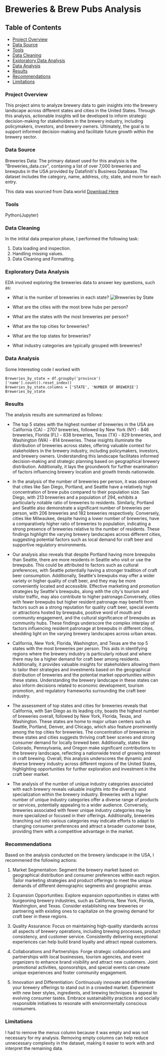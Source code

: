 # Breweries & Brew Pubs Analysis

## Table of Contents

- [Project Overview ](#project-overview)
- [Data Source](#data-source)
- [Tools](#tools)
- [Data Cleaning](#data-cleaning)
- [Exploratory Data Analysis](#exploratory-data-analysis)
- [Data Analysis](#data-analysis)
- [Results](#results)
- [Recommendations](#recommendations)
- [Limitations](#limitations)

### Project Overview 

This project aims to analyze brewery data to gain insights into the brewery landscape across different states and cities in the United States. Through this analysis, actionable insights will be developed to inform strategic decision-making for stakeholders in the brewery industry, including policymakers, investors, and brewery owners. Ultimately, the goal is to support informed decision-making and facilitate future growth within the brewery sector.

### Data Source 

Breweries Data: The primary dataset used for this analysis is the "Breweries_data.csv", contaning a list of over 7,000 breweries and brewpubs in the USA provided by Datafiniti's Business Database. The dataset includes the category, name, address, city, state, and more for each entry.

This data was sourced from Data.world [Download Here](https://data.world/datafiniti/breweries-brew-pubs-in-the-usa)

### Tools

Python(Jupyter)

### Data Cleaning

In the intital data preparion phase, I performed the following task:
1. Data loading and inspection.
2. Handling missing values.
3. Data Cleaning and Formatting.

### Exploratory Data Analysis

EDA involved exploring the breweries data to answer key questions, such as:

- What is the number of breweries in each state?
![Breweries by State](https://github.com/Xtomiwa/Breweries-Pubs-Data/assets/112486285/22c55809-f1d4-43a9-a52d-88ff2fa67ddd)


- What are the cities with the most brew hubs per person?
- What are the states with the most breweries per person?
- What are the top cities for breweries?
- What are the top states for breweries?
- What industry categories are typically grouped with breweries?

### Data Analysis 

Some Interesting code I worked with

``` Jupyter(Python)
Breweries_by_state = df.groupby('province')['name'].count().reset_index()
Breweries_by_state.columns = ['STATE', 'NUMBER OF BREWERIE']
Breweries_by_state
```

### Results

The analysis results are summarized as follows: 
- The top 5 states with the highest number of breweries in the USA are California (CA) - 2707 breweries, followed by New York (NY) - 846 breweries, Florida (FL) - 838 breweries, Texas (TX) - 829 breweries, and Washington (WA) - 814 breweries. These insights illuminate the distribution of breweries across states, offering valuable context for stakeholders in the brewery industry, including policymakers, investors, and brewery owners. Understanding this landscape facilitates informed decision-making and strategic planning based on geographical brewery distribution. Additionally, it lays the groundwork for further examination of factors influencing brewery location and growth trends nationwide.

- In the analysis of the number of breweries per person, it was observed that cities like San Diego, Portland, and Seattle have a relatively high concentration of brew pubs compared to their population size. San Diego, with 213 breweries and a population of 294, exhibits a particularly notable ratio of breweries to residents. Similarly, Portland and Seattle also demonstrate a significant number of breweries per person, with 206 breweries and 182 breweries respectively. Conversely, cities like Milwaukee, despite having a lower number of breweries, have a comparatively higher ratio of breweries to population, indicating a strong presence of breweries relative to the number of residents. These findings highlight the varying brewery landscapes across different cities, suggesting potential factors such as local demand for craft beer and supportive regulatory environments.

- Our analysis also reveals that despite Portland having more brewpubs than Seattle, there are more residents in Seattle who visit or use the brewpubs. This could be attributed to factors such as cultural preferences, with Seattle potentially having a stronger tradition of craft beer consumption. Additionally, Seattle's brewpubs may offer a wider variety or higher quality of craft beer, and they may be more conveniently located and accessible. Effective marketing and promotion strategies by Seattle's brewpubs, along with the city's tourism and visitor traffic, may also contribute to higher patronage.Conversely, cities with fewer brewpubs but higher resident patronage may benefit from factors such as a strong reputation for quality craft beer, special events or attractions hosted by brewpubs, positive word of mouth and community engagement, and the cultural significance of brewpubs as community hubs. These findings underscore the complex interplay of factors influencing resident patronage at brewpubs in different cities, shedding light on the varying brewery landscapes across urban areas.

- California, New York, Florida, Washington, and Texas are the top 5 states with the most breweries per person. This aids in identifying regions where the brewery industry is particularly robust and where there may be a higher demand for craft beer among residents. Additionally, it provides valuable insights for stakeholders allowing them to tailor their strategies and investments based on the geographical distribution of breweries and the potential market opportunities within these states. Understanding the brewery landscape in these states can also inform decisions related to economic development, tourism promotion, and regulatory frameworks surrounding the craft beer industry.

- The assessment of top states and cities for breweries reveals that California, with San Diego as its leading city, boasts the highest number of breweries overall, followed by New York, Florida, Texas, and Washington. These states are home to major urban centers such as Seattle, Portland, Denver, and Chicago, which also feature prominently among the top cities for breweries. The concentration of breweries in these states and cities suggests thriving craft beer scenes and strong consumer demand for locally brewed beer. Additionally, states like Colorado, Pennsylvania, and Oregon make significant contributions to the brewery landscape, reflecting a nationwide trend of growing interest in craft brewing. Overall, this analysis underscores the dynamic and diverse brewery industry across different regions of the United States, highlighting opportunities for further exploration and investment in the craft beer market.

- The analysis of the number of unique industry categories associated with each brewery reveals valuable insights into the diversity and specialization within the brewery industry. Breweries with a higher number of unique industry categories offer a diverse range of products or services, potentially appealing to a wider audience. Conversely, breweries associated with fewer unique industry categories may be more specialized or focused in their offerings. Additionally, breweries branching out into various categories may indicate efforts to adapt to changing consumer preferences and attract a broader customer base, providing them with a competitive advantage in the market.

### Recommendations
Based on the analysis conducted on the brewery landscape in the USA, I recommened the following actions:

1. Market Segmentation: Segment the brewery market based on geographical distribution and consumer preferences within each region. Tailor marketing strategies and product offerings to meet the unique demands of different demographic segments and geographic areas.

2. Expansion Opportunities: Explore expansion opportunities in states with burgeoning brewery industries, such as California, New York, Florida, Washington, and Texas. Consider establishing new breweries or partnering with existing ones to capitalize on the growing demand for craft beer in these regions.

3. Quality Assurance: Focus on maintaining high-quality standards across all aspects of brewery operations, including brewing processes, product consistency, and customer service. Consistently delivering exceptional experiences can help build brand loyalty and attract repeat customers.

4. Collaborations and Partnerships: Forge strategic collaborations and partnerships with local businesses, tourism agencies, and event organizers to enhance brand visibility and attract new customers. Joint promotional activities, sponsorships, and special events can create unique experiences and foster community engagement.

5. Innovation and Differentiation: Continuously innovate and differentiate your brewery offerings to stand out in a crowded market. Experiment with new beer styles, ingredients, and brewing techniques to appeal to evolving consumer tastes. Embrace sustainability practices and socially responsible initiatives to resonate with environmentally conscious consumers.

### Limitations
I had to remove the menus column because it was empty and was not necessary for my analysis. Removing empty columns can help reduce unnecessary complexity in the dataset, making it easier to work with and interpret the remaining data.
